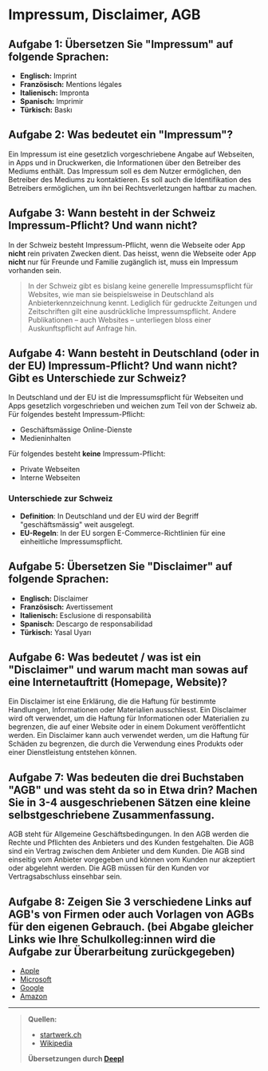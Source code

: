 # Impressum, Disclaimer, AGB

## Aufgabe 1: Übersetzen Sie "Impressum" auf folgende Sprachen:

- **Englisch:** Imprint
- **Französisch:** Mentions légales
- **Italienisch:** Impronta
- **Spanisch:** Imprimir
- **Türkisch:** Baskı



## Aufgabe 2: Was bedeutet ein "Impressum"?

Ein Impressum ist eine gesetzlich vorgeschriebene Angabe auf Webseiten, in Apps und in Druckwerken, die Informationen über den Betreiber des Mediums enthält. Das Impressum soll es dem Nutzer ermöglichen, den Betreiber des Mediums zu kontaktieren. Es soll auch die Identifikation des Betreibers ermöglichen, um ihn bei Rechtsverletzungen haftbar zu machen.

## Aufgabe 3: Wann besteht in der Schweiz Impressum-Pflicht? Und wann nicht?

In der Schweiz besteht Impressum-Pflicht, wenn die Webseite oder App **nicht** rein privaten Zwecken dient. Das heisst, wenn die Webseite oder App **nicht** nur für Freunde und Familie zugänglich ist, muss ein Impressum vorhanden sein.

>In der Schweiz gibt es bislang keine generelle Impressumspflicht für Websites, wie man sie beispielsweise in Deutschland als Anbieterkennzeichnung kennt. Lediglich für gedruckte Zeitungen und Zeitschriften gilt eine ausdrückliche Impressumspflicht. Andere Publikationen – auch Websites – unterliegen bloss einer Auskunftspflicht auf Anfrage hin.

##  Aufgabe 4: Wann besteht in Deutschland (oder in der EU) Impressum-Pflicht? Und wann nicht? Gibt es Unterschiede zur Schweiz?

In Deutschland und der EU ist die Impressumspflicht für Webseiten und Apps gesetzlich vorgeschrieben und weichen zum Teil von der Schweiz ab. Für folgendes besteht Impressum-Pflicht:

- Geschäftsmässige Online-Dienste
- Medieninhalten

Für folgendes besteht **keine** Impressum-Pflicht:

- Private Webseiten
- Interne Webseiten

### Unterschiede zur Schweiz

- **Definition**: In Deutschland und der EU wird der Begriff "geschäftsmässig" weit ausgelegt.
- **EU-Regeln**: In der EU sorgen E-Commerce-Richtlinien für eine einheitliche Impressumspflicht. 

## Aufgabe 5: Übersetzen Sie "Disclaimer" auf folgende Sprachen:

- **Englisch:** Disclaimer
- **Französisch:** Avertissement
- **Italienisch:** Esclusione di responsabilità
- **Spanisch:** Descargo de responsabilidad
- **Türkisch:** Yasal Uyarı

## Aufgabe 6: Was bedeutet / was ist ein "Disclaimer" und warum macht man sowas auf eine Internetauftritt (Homepage, Website)?

Ein Disclaimer ist eine Erklärung, die die Haftung für bestimmte Handlungen, Informationen oder Materialien ausschliesst. Ein Disclaimer wird oft verwendet, um die Haftung für Informationen oder Materialien zu begrenzen, die auf einer Website oder in einem Dokument veröffentlicht werden. Ein Disclaimer kann auch verwendet werden, um die Haftung für Schäden zu begrenzen, die durch die Verwendung eines Produkts oder einer Dienstleistung entstehen können.

## Aufgabe 7: Was bedeuten die drei Buchstaben "AGB" und was steht da so in Etwa drin? Machen Sie in 3-4 ausgeschriebenen Sätzen eine kleine selbstgeschriebene Zusammenfassung.

AGB steht für Allgemeine Geschäftsbedingungen. In den AGB werden die Rechte und Pflichten des Anbieters und des Kunden festgehalten. Die AGB sind ein Vertrag zwischen dem Anbieter und dem Kunden. Die AGB sind einseitig vom Anbieter vorgegeben und können vom Kunden nur akzeptiert oder abgelehnt werden. Die AGB müssen für den Kunden vor Vertragsabschluss einsehbar sein.

## Aufgabe 8: Zeigen Sie 3 verschiedene Links auf AGB's von Firmen oder auch Vorlagen von AGBs für den eigenen Gebrauch. (bei Abgabe gleicher Links wie Ihre Schulkolleg:innen wird die Aufgabe zur Überarbeitung zurückgegeben)

- [Apple](https://www.apple.com/legal/internet-services/itunes/us/terms.html)
- [Microsoft](https://www.microsoft.com/de-de/servicesagreement/)
- [Google](https://policies.google.com/terms?hl=de)
- [Amazon](https://www.amazon.de/gp/help/customer/display.html?nodeId=GLSBYFE9MGKKQXXM)

-----------------------------

>**Quellen:** 
> - [startwerk.ch](https://www.startwerk.ch/2011/11/09/recht-fur-startups-die-kommende-impressumspflicht/#:~:text=In%20der%20Schweiz%20gibt%20es,Zeitschriften%20gilt%20eine%20ausdr%C3%BCckliche%20Impressumspflicht.)
> - [Wikipedia](https://de.wikipedia.org)
>
> **Übersetzungen durch [Deepl](https://www.deepl.com)**